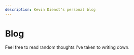 ```yaml
---
description: Kevin Dienst's personal blog
---
```

# Blog

Feel free to read random thoughts I've taken to writing down.
